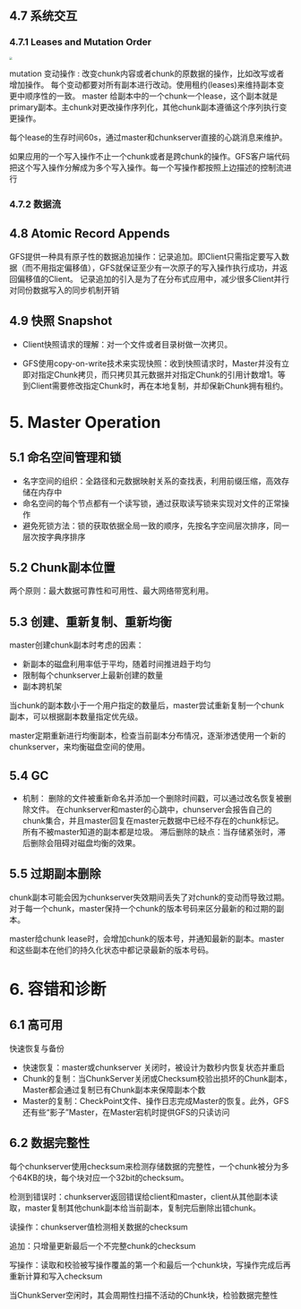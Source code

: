 ## 4.7 系统交互

### 4.7.1  Leases and Mutation Order 

<img src="https://markdownimg-1255784639.cos.ap-shanghai.myqcloud.com/cpp_network/mit6.824/mutationOrder.png" style="zoom: 33%;" />

mutation 变动操作  : 改变chunk内容或者chunk的原数据的操作，比如改写或者增加操作。 每个变动都要对所有副本进行改动。使用租约(leases)来维持副本变更中顺序性的一致。 master  给副本中的一个chunk一个lease，这个副本就是primary副本。主chunk对更改操作序列化，其他chunk副本遵循这个序列执行变更操作。

每个lease的生存时间60s，通过master和chunkserver直接的心跳消息来维护。

如果应用的一个写入操作不止一个chunk或者是跨chunk的操作。GFS客户端代码把这个写入操作分解成为多个写入操作。每一个写操作都按照上边描述的控制流进行

### 4.7.2 数据流

## 4.8  Atomic Record Appends

GFS提供一种具有原子性的数据追加操作：记录追加。即Client只需指定要写入数据（而不用指定偏移值），GFS就保证至少有一次原子的写入操作执行成功，并返回偏移值的Client。 记录追加的引入是为了在分布式应用中，减少很多Client并行对同份数据写入的同步机制开销

## 4.9 快照 Snapshot

- Client快照请求的理解：对一个文件或者目录树做一次拷贝。 

- GFS使用copy-on-write技术来实现快照：收到快照请求时，Master并没有立即对指定Chunk拷贝，而只拷贝其元数据并对指定Chunk的引用计数增1。等到Client需要修改指定Chunk时，再在本地复制，并却保新Chunk拥有租约。

# 5. Master Operation

## 5.1 命名空间管理和锁

- 名字空间的组织：全路径和元数据映射关系的查找表，利用前缀压缩，高效存储在内存中
- 命名空间的每个节点都有一个读写锁，通过获取读写锁来实现对文件的正常操作
- 避免死锁方法：锁的获取依据全局一致的顺序，先按名字空间层次排序，同一层次按字典序排序

## 5.2 Chunk副本位置

两个原则：最大数据可靠性和可用性、最大网络带宽利用。

## 5.3 创建、重新复制、重新均衡

master创建chunk副本时考虑的因素：

- 新副本的磁盘利用率低于平均，随着时间推进趋于均匀
- 限制每个chunkserver上最新创建的数量
- 副本跨机架

当chunk的副本数小于一个用户指定的数量后，master尝试重新复制一个chunk副本，可以根据副本数量指定优先级。

master定期重新进行均衡副本，检查当前副本分布情况，逐渐渗透使用一个新的chunkserver，来均衡磁盘空间的使用。

## 5.4 GC

- 机制： 删除的文件被重新命名并添加一个删除时间戳，可以通过改名恢复被删除文件。 在chunkserver和master的心跳中，chunserver会报告自己的chunk集合，并且master回复在master元数据中已经不存在的chunk标记。  所有不被master知道的副本都是垃圾。  滞后删除的缺点：当存储紧张时，滞后删除会阻碍对磁盘均衡的效果。

## 5.5 过期副本删除

chunk副本可能会因为chunkserver失效期间丢失了对chunk的变动而导致过期。对于每一个chunk，master保持一个chunk的版本号码来区分最新的和过期的副本。

master给chunk  lease时，会增加chunk的版本号，并通知最新的副本。master和这些副本在他们的持久化状态中都记录最新的版本号码。

# 6. 容错和诊断

## 6.1 高可用

快速恢复与备份

- 快速恢复：master或chunkserver 关闭时，被设计为数秒内恢复状态并重启
- Chunk的复制：当ChunkServer关闭或Checksum校验出损坏的Chunk副本，Master都会通过复制已有Chunk副本来保障副本个数
- Master的复制：CheckPoint文件、操作日志完成Master的恢复。此外，GFS还有些“影子”Master，在Master宕机时提供GFS的只读访问

## 6.2 数据完整性

每个chunkserver使用checksum来检测存储数据的完整性，一个chunk被分为多个64KB的块，每个块对应一个32bit的checksum。

检测到错误时：chunkserver返回错误给client和master，client从其他副本读取，master复制其他chunk副本给当前副本，复制完后删除出错chunk。

读操作：chunkserver值检测相关数据的checksum

追加：只增量更新最后一个不完整chunk的checksum

写操作：读取和校验被写操作覆盖的第一个和最后一个chunk块，写操作完成后再重新计算和写入checksum

当ChunkServer空闲时，其会周期性扫描不活动的Chunk块，检验数据完整性

